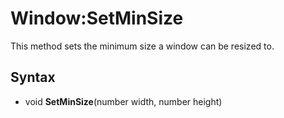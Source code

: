 # Window:SetMinSize

This method sets the minimum size a window can be resized to.

## Syntax

- void **SetMinSize**(number width, number height)
